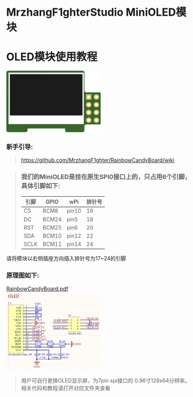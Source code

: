 # MrzhangF1ghterStudio MiniOLED模块
# OLED模块使用教程

<img src="https://github.com/MrzhangF1ghter/miniOLED/blob/master/view.jpg" width=50% height=50% /><br>

### 新手引导:
> https://github.com/MrzhangF1ghter/RainbowCandyBoard/wiki

> ### 我们的MiniOLED是挂在原生SPI0接口上的，只占用6个引脚，具体引脚如下:
> |引脚|GPIO| wPi |排针号|
> |----|--- |-----|-----|
> |CS  |BCM8 |pin10| 16 |    
> |DC  |BCM24|pin5 | 18 |
> |RST |BCM25|pin6 | 20 |
> |SDA |BCM10|pin12| 22 |
> |SCLK|BCM11|pin14| 24 |
请将模块以右侧插座方向插入排针号为17~24的引脚
### 原理图如下:
[RainbowCandyBoard.pdf](https://github.com/MrzhangF1ghter/miniOLED/blob/master/schematic/miniPOLED.pdf)<br>
<img src="https://github.com/MrzhangF1ghter/miniOLED/blob/master/schematic/oled.png" width=50% height=50%/><br>
> 用户可自行更换OLED显示屏，为7pin spi接口的 0.96寸128x64分辨率。
> 相关代码和教程请打开对应文件夹查看 
